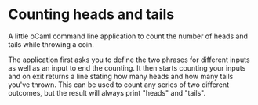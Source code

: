 Counting heads and tails
========================

A little oCaml command line application to count the number of heads and tails while throwing a coin.

The application first asks you to define the two phrases for different inputs as well as an input to end the counting. It then starts counting your inputs and on exit returns a line stating how many heads and how many tails you've thrown. This can be used to count any series of two different outcomes, but the result will always print "heads" and "tails". 
